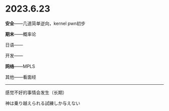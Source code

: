 # 2023.6.23

**安全**——几道简单逆向，kernel pwn初步

**期末**——概率论

日语——

开发——

**网络**——MPLS

其他——看面经

------

感觉不好的事情会发生（长期）

神は乗り越えられる試練しか与えない


